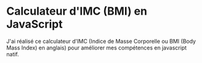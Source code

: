 # Calculateur d'IMC (BMI) en JavaScript

J'ai réalisé ce calculateur d'IMC (Indice de Masse Corporelle ou BMI (Body Mass Index) en anglais) pour améliorer mes compétences en javascript natif.